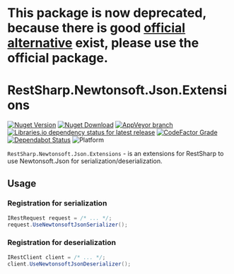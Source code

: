 # This package is now deprecated, because there is good [official alternative](https://www.nuget.org/packages/RestSharp.Serializers.NewtonsoftJson/) exist, please use the official package.

# RestSharp.Newtonsoft.Json.Extensions

[![Nuget Version](https://img.shields.io/nuget/v/RestSharp.Newtonsoft.Json.Extensions)](https://www.nuget.org/packages/RestSharp.Newtonsoft.Json.Extensions/)
[![Nuget Download](https://img.shields.io/nuget/dt/RestSharp.Newtonsoft.Json.Extensions)](https://www.nuget.org/packages/RestSharp.Newtonsoft.Json.Extensions/)
[![AppVeyor branch](https://img.shields.io/appveyor/ci/i4004/restsharp-newtonsoft-json-extensions/master)](https://ci.appveyor.com/project/i4004/restsharp-newtonsoft-json-extensions)
[![Libraries.io dependency status for latest release](https://img.shields.io/librariesio/release/nuget/RestSharp.Newtonsoft.Json.Extensions)](https://libraries.io/nuget/RestSharp.Newtonsoft.Json.Extensions)
[![CodeFactor Grade](https://img.shields.io/codefactor/grade/github/i4004/RestSharp.Newtonsoft.Json.Extensions)](https://www.codefactor.io/repository/github/i4004/RestSharp.Newtonsoft.Json.Extensions)
[![Dependabot Status](https://api.dependabot.com/badges/status?host=github&repo=i4004/RestSharp.Newtonsoft.Json.Extensions)](https://dependabot.com)
![Platform](https://img.shields.io/badge/platform-.NET%20Standard%202.0%20%7C%20.NET%204.5.2-lightgrey)

`RestSharp.Newtonsoft.Json.Extensions` - is an extensions for RestSharp to use Newtonsoft.Json for serialization/deserialization.

## Usage

### Registration for serialization

```csharp
IRestRequest request = /* ... */;
request.UseNewtonsoftJsonSerializer();
```

### Registration for deserialization

```csharp
IRestClient сlient = /* ... */;
client.UseNewtonsoftJsonDeserializer();
```
